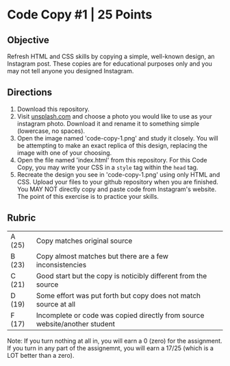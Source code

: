 <h1>Code Copy #1 | 25 Points</h1>

<h2>Objective</h2>
<p>Refresh HTML and CSS skills by copying a simple, well-known design, an Instagram post. These copies are for educational purposes only and you may not tell anyone you designed Instagram.</p>

<h2>Directions</h2>
<ol>
  <li>Download this repository.</li>
  <li>Visit <a href="http://www.unsplash.com" target="_blank">unsplash.com</a> and choose a photo you would like to use as your instagram photo. Download it and rename it to something simple (lowercase, no spaces).</li>
  <li>Open the image named 'code-copy-1.png' and study it closely. You will be attempting to make an exact replica of this design, replacing the image with one of your choosing.</li>
  <li>Open the file named 'index.html' from this repository. For this Code Copy, you may write your CSS in a <code>style</code> tag within the <code>head</code> tag.</li>
  <li>Recreate the design you see in 'code-copy-1.png' using only HTML and CSS. Upload your files to your github repository when you are finished. You MAY NOT directly copy and paste code from Instagram's website. The point of this exercise is to practice your skills.</li>
</ol>

<h2>Rubric</h2>
<table>
  <tr>
    <td>A (25)</td>
    <td>Copy matches original source</td>
  <tr>  
    <td>B (23)</td>
    <td>Copy almost matches but there are a few inconsistencies</td>
  <tr>  
    <td>C (21)</td>
    <td>Good start but the copy is noticibly different from the source</td>
  <tr>  
    <td>D (19)</td>
    <td>Some effort was put forth but copy does not match source at all</td>
  <tr>  
    <td>F (17)</td>
    <td>Incomplete or code was copied directly from source website/another student</td>
  </tr>
</table>

<p>Note: If you turn nothing at all in, you will earn a 0 (zero) for the assignment. If you turn in any part of the assignemnt, you will earn a 17/25 (which is a LOT better than a zero).</p>
